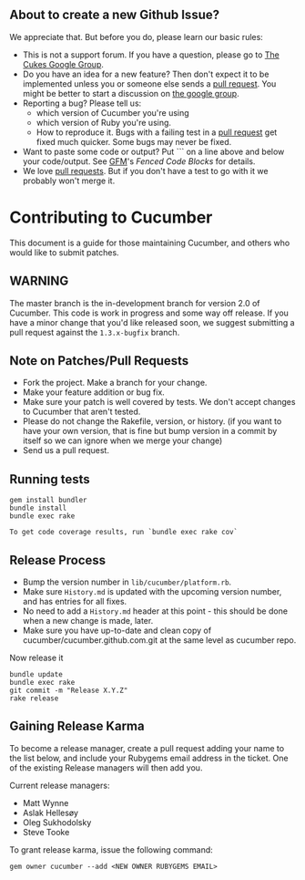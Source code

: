 ## About to create a new Github Issue?

We appreciate that. But before you do, please learn our basic rules:

* This is not a support forum. If you have a question, please go to [The Cukes Google Group](http://groups.google.com/group/cukes).
* Do you have an idea for a new feature? Then don't expect it to be implemented unless you or someone else sends a [pull request](https://help.github.com/articles/using-pull-requests). You might be better to start a discussion on [the google group](http://groups.google.com/group/cukes).
* Reporting a bug? Please tell us:
  * which version of Cucumber you're using
  * which version of Ruby you're using.
  * How to reproduce it. Bugs with a failing test in a [pull request](https://help.github.com/articles/using-pull-requests) get fixed much quicker. Some bugs may never be fixed.
* Want to paste some code or output? Put \`\`\` on a line above and below your code/output. See [GFM](https://help.github.com/articles/github-flavored-markdown)'s *Fenced Code Blocks* for details.
* We love [pull requests](https://help.github.com/articles/using-pull-requests). But if you don't have a test to go with it we probably won't merge it.

# Contributing to Cucumber

This document is a guide for those maintaining Cucumber, and others who would like to submit patches.

## WARNING

The master branch is the in-development branch for version 2.0 of Cucumber. This code is work in progress and some way off 
release. If you have a minor change that you'd like released soon, we suggest submitting a pull request against the 
`1.3.x-bugfix` branch.

## Note on Patches/Pull Requests

* Fork the project. Make a branch for your change.
* Make your feature addition or bug fix.
* Make sure your patch is well covered by tests. We don't accept changes to Cucumber that aren't tested.
* Please do not change the Rakefile, version, or history.
  (if you want to have your own version, that is fine but
  bump version in a commit by itself so we can ignore when we merge your change)
* Send us a pull request.

## Running tests

    gem install bundler
    bundle install
    bundle exec rake

    To get code coverage results, run `bundle exec rake cov`

## Release Process

* Bump the version number in `lib/cucumber/platform.rb`.
* Make sure `History.md` is updated with the upcoming version number, and has entries for all fixes.
* No need to add a `History.md` header at this point - this should be done when a new change is made, later.
* Make sure you have up-to-date and clean copy of cucumber/cucumber.github.com.git at the same level as cucumber repo.

Now release it

    bundle update
    bundle exec rake
    git commit -m "Release X.Y.Z"
    rake release

## Gaining Release Karma

To become a release manager, create a pull request adding your name to the list below, and include your Rubygems email address in the ticket. One of the existing Release managers will then add you.

Current release managers:
  * Matt Wynne
  * Aslak Hellesøy
  * Oleg Sukhodolsky
  * Steve Tooke

To grant release karma, issue the following command:

    gem owner cucumber --add <NEW OWNER RUBYGEMS EMAIL>
